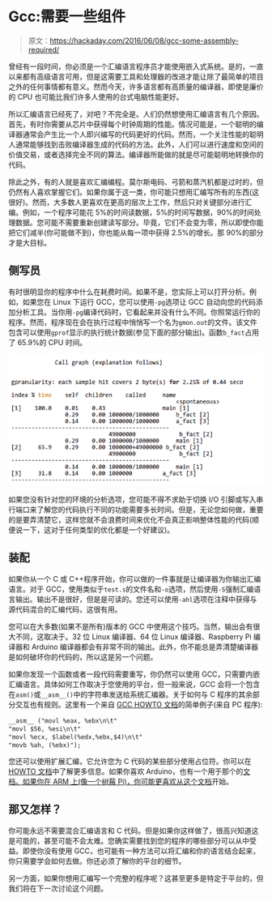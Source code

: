 # Gcc:需要一些组件

> 原文：<https://hackaday.com/2016/06/08/gcc-some-assembly-required/>

曾经有一段时间，你必须是一个汇编语言程序员才能使用嵌入式系统。是的，一直以来都有高级语言可用，但是这需要工具和处理器的改进才能让除了最简单的项目之外的任何事情都有意义。然而今天，许多语言都有高质量的编译器，即使是廉价的 CPU 也可能比我们许多人使用的台式电脑性能更好。

所以汇编语言已经死了，对吧？不完全是。人们仍然想使用汇编语言有几个原因。首先，有时你需要从芯片中获得每个时钟周期的性能。情况可能是，一个聪明的编译器通常会产生比一个人即兴编写的代码更好的代码。然而，一个关注性能的聪明人通常能够找到击败编译器生成的代码的方法。此外，人们可以进行速度和空间的价值交易，或者选择完全不同的算法。编译器所能做的就是尽可能聪明地转换你的代码。

除此之外，有的人就是喜欢汇编编程。莫尔斯电码、弓箭和蒸汽机都是过时的，但仍然有人喜欢掌握它们。如果你属于这一类，你可能只想用汇编写所有的东西(这很好)。然而，大多数人更喜欢在更高的层次上工作，然后只对关键部分进行汇编。例如，一个程序可能花 5%的时间读数据，5%的时间写数据，90%的时间处理数据。您可能不需要重新创建读写部分。毕竟，它们不会变为零，所以即使你能把它们减半(你可能做不到)，你也能从每一项中获得 2.5%的增长。那 90%的部分才是大目标。

## 侧写员

有时很明显你的程序中什么在耗费时间。如果不是，您实际上可以打开分析。例如，如果您在 Linux 下运行 GCC，您可以使用`-pg`选项让 GCC 自动向您的代码添加分析工具。当你用`-pg`编译代码时，它看起来并没有什么不同。你照常运行你的程序。然而，程序现在会在执行过程中悄悄写一个名为`gmon.out`的文件。该文件包含可以使用`gprof`显示的执行统计数据(参见下面的部分输出)。函数`b_fact`占用了 65.9%的 CPU 时间。

[![screenshot_232](img/b2f74189b15eb64e260009495d9d856c.png)](https://hackaday.com/wp-content/uploads/2016/05/screenshot_232.png)

如果您没有针对您的环境的分析选项，您可能不得不求助于切换 I/O 引脚或写入串行端口来了解您的代码执行不同的功能需要多长时间。但是，无论您如何做，重要的是要弄清楚它，这样您就不会浪费时间来优化不会真正影响整体性能的代码(顺便说一下，这对于任何类型的优化都是一个好建议)。

## 装配

如果你从一个 C 或 C++程序开始，你可以做的一件事就是让编译器为你输出汇编语言。对于 GCC，使用类似于`test.s`的文件名和`-o`选项，然后使用`-S`强制汇编语言输出。输出不是很好，但是是可读的。您还可以使用`-ahl`选项在注释中获得与源代码混合的汇编代码，这很有用。

您可以在大多数(如果不是所有)版本的 GCC 中使用这个技巧。当然，输出会有很大不同，这取决于。32 位 Linux 编译器、64 位 Linux 编译器、Raspberry Pi 编译器和 Arduino 编译器都会有非常不同的输出。此外，你不能总是弄清楚编译器是如何破坏你的代码的，所以这是另一个问题。

如果你发现一个函数或者一段代码需要重写，你仍然可以使用 GCC，只需要内嵌汇编语言。具体如何工作取决于您使用的平台，但一般来说，GCC 会将一个包含在`asm()`或`__asm__()`中的字符串发送给系统汇编器。关于如何与 C 程序的其余部分交互也有规则。这里有一个来自 [GCC HOWTO 文档](https://www.ibiblio.org/gferg/ldp/GCC-Inline-Assembly-HOWTO.html)的简单例子(来自 PC 程序):

```
__asm__ ("movl %eax, %ebx\n\t"
"movl $56, %esi\n\t"
"movl %ecx, $label(%edx,%ebx,$4)\n\t"
"movb %ah, (%ebx)");
```

您还可以使用扩展汇编，它允许您为 C 代码的某些部分使用占位符。你可以在 [HOWTO 文档](https://www.ibiblio.org/gferg/ldp/GCC-Inline-Assembly-HOWTO.html)中了解更多信息。如果你喜欢 Arduino，也有一个用于那个的[文档。如果你在 ARM 上(像一个树莓 Pi)，你可能更喜欢从](http://www.nongnu.org/avr-libc/user-manual/inline_asm.html)[这个文档](http://www.ethernut.de/en/documents/arm-inline-asm.html)开始。

## 那又怎样？

你可能永远不需要混合汇编语言和 C 代码。但是如果你这样做了，很高兴知道这是可能的，甚至可能不会太难。您确实需要找到您的程序的哪些部分可以从中受益。即使你没有使用 GCC，也可能有一种方法可以将汇编和你的语言结合起来，你只需要学会如何去做。你还必须了解你的平台的细节。

另一方面，如果你想用汇编写一个完整的程序呢？这甚至更多是特定于平台的，但我们将在下一次讨论这个问题。